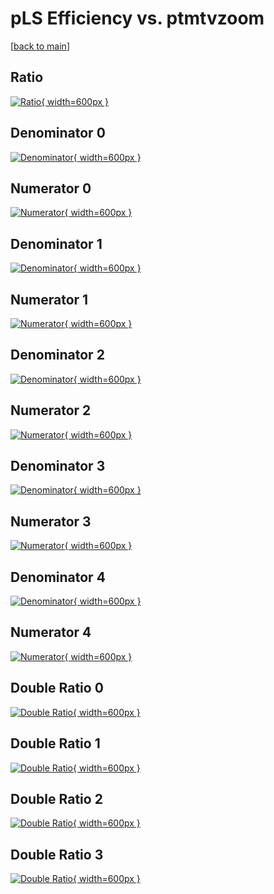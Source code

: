 # pLS Efficiency vs. ptmtvzoom

[[back to main](./)]



## Ratio

[![Ratio](../mtv/var/pLS_base_211_0_eff_ptmtvzoom.png){ width=600px }](../mtv/var/pLS_base_211_0_eff_ptmtvzoom.pdf)

## Denominator 0

[![Denominator](../mtv/den/pLS_base_211_0_eff_ptmtvzoom_den0.png){ width=600px }](../mtv/den/pLS_base_211_0_eff_ptmtvzoom_den0.pdf)

## Numerator 0

[![Numerator](../mtv/num/pLS_base_211_0_eff_ptmtvzoom_num0.png){ width=600px }](../mtv/num/pLS_base_211_0_eff_ptmtvzoom_num0.pdf)

## Denominator 1

[![Denominator](../mtv/den/pLS_base_211_0_eff_ptmtvzoom_den1.png){ width=600px }](../mtv/den/pLS_base_211_0_eff_ptmtvzoom_den1.pdf)

## Numerator 1

[![Numerator](../mtv/num/pLS_base_211_0_eff_ptmtvzoom_num1.png){ width=600px }](../mtv/num/pLS_base_211_0_eff_ptmtvzoom_num1.pdf)

## Denominator 2

[![Denominator](../mtv/den/pLS_base_211_0_eff_ptmtvzoom_den2.png){ width=600px }](../mtv/den/pLS_base_211_0_eff_ptmtvzoom_den2.pdf)

## Numerator 2

[![Numerator](../mtv/num/pLS_base_211_0_eff_ptmtvzoom_num2.png){ width=600px }](../mtv/num/pLS_base_211_0_eff_ptmtvzoom_num2.pdf)

## Denominator 3

[![Denominator](../mtv/den/pLS_base_211_0_eff_ptmtvzoom_den3.png){ width=600px }](../mtv/den/pLS_base_211_0_eff_ptmtvzoom_den3.pdf)

## Numerator 3

[![Numerator](../mtv/num/pLS_base_211_0_eff_ptmtvzoom_num3.png){ width=600px }](../mtv/num/pLS_base_211_0_eff_ptmtvzoom_num3.pdf)

## Denominator 4

[![Denominator](../mtv/den/pLS_base_211_0_eff_ptmtvzoom_den4.png){ width=600px }](../mtv/den/pLS_base_211_0_eff_ptmtvzoom_den4.pdf)

## Numerator 4

[![Numerator](../mtv/num/pLS_base_211_0_eff_ptmtvzoom_num4.png){ width=600px }](../mtv/num/pLS_base_211_0_eff_ptmtvzoom_num4.pdf)

## Double Ratio 0

[![Double Ratio](../mtv/ratio/pLS_base_211_0_eff_ptmtvzoom_ratio0.png){ width=600px }](../mtv/ratio/pLS_base_211_0_eff_ptmtvzoom_ratio0.pdf)

## Double Ratio 1

[![Double Ratio](../mtv/ratio/pLS_base_211_0_eff_ptmtvzoom_ratio1.png){ width=600px }](../mtv/ratio/pLS_base_211_0_eff_ptmtvzoom_ratio1.pdf)

## Double Ratio 2

[![Double Ratio](../mtv/ratio/pLS_base_211_0_eff_ptmtvzoom_ratio2.png){ width=600px }](../mtv/ratio/pLS_base_211_0_eff_ptmtvzoom_ratio2.pdf)

## Double Ratio 3

[![Double Ratio](../mtv/ratio/pLS_base_211_0_eff_ptmtvzoom_ratio3.png){ width=600px }](../mtv/ratio/pLS_base_211_0_eff_ptmtvzoom_ratio3.pdf)


